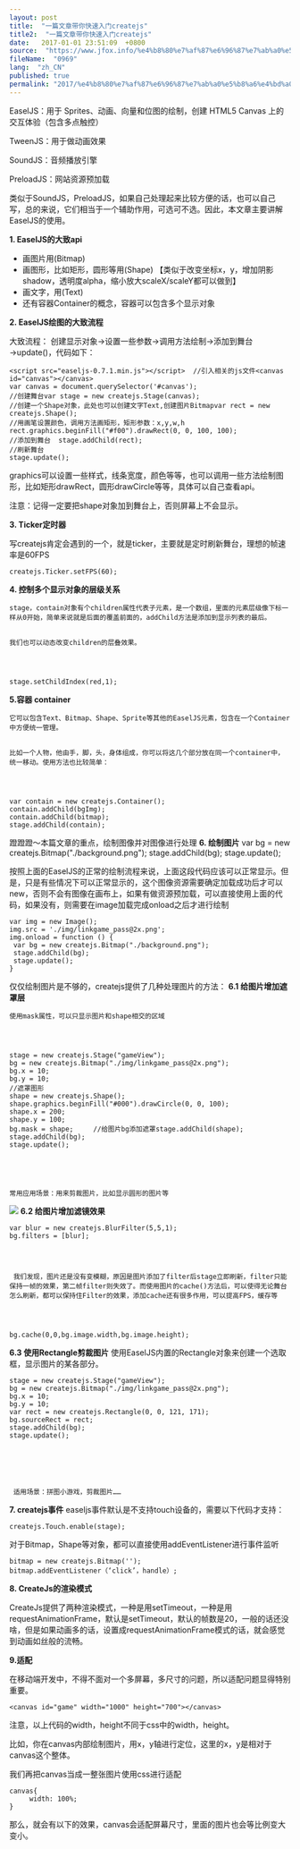 ```yaml
---
layout: post
title:  "一篇文章带你快速入门createjs"
title2:  "一篇文章带你快速入门createjs"
date:   2017-01-01 23:51:09  +0800
source:  "https://www.jfox.info/%e4%b8%80%e7%af%87%e6%96%87%e7%ab%a0%e5%b8%a6%e4%bd%a0%e5%bf%ab%e9%80%9f%e5%85%a5%e9%97%a8createjs.html"
fileName:  "0969"
lang:  "zh_CN"
published: true
permalink: "2017/%e4%b8%80%e7%af%87%e6%96%87%e7%ab%a0%e5%b8%a6%e4%bd%a0%e5%bf%ab%e9%80%9f%e5%85%a5%e9%97%a8createjs.html"
---
```


EaselJS：用于 Sprites、动画、向量和位图的绘制，创建 HTML5 Canvas 上的交互体验（包含多点触控） 

  TweenJS：用于做动画效果 
 

  SoundJS：音频播放引擎 
 

  PreloadJS：网站资源预加载 
 

  类似于SoundJS，PreloadJS，如果自己处理起来比较方便的话，也可以自己写，总的来说，它们相当于一个辅助作用，可选可不选。因此，本文章主要讲解EaselJS的使用。 
 
 
 **1. EaselJS的大致api**
- 画图片用(Bitmap)
- 画图形，比如矩形，圆形等用(Shape) 【类似于改变坐标x，y，增加阴影shadow，透明度alpha，缩小放大scaleX/scaleY都可以做到】
- 画文字，用(Text)
- 还有容器Container的概念，容器可以包含多个显示对象

**2. EaselJS绘图的大致流程** 
 
 
 
   大致流程： 
  创建显示对象→设置一些参数→调用方法绘制→添加到舞台→update()，代码如下： 
  
  
   
   
    <script src="easeljs-0.7.1.min.js"></script>  //引入相关的js文件<canvas id="canvas"></canvas>
    var canvas = document.querySelector('#canvas');
    //创建舞台var stage = new createjs.Stage(canvas);
    //创建一个Shape对象，此处也可以创建文字Text,创建图片Bitmapvar rect = new createjs.Shape();
    //用画笔设置颜色，调用方法画矩形，矩形参数：x,y,w,h
    rect.graphics.beginFill("#f00").drawRect(0, 0, 100, 100);
    //添加到舞台  stage.addChild(rect);
    //刷新舞台
    stage.update();

graphics可以设置一些样式，线条宽度，颜色等等，也可以调用一些方法绘制图形，比如矩形drawRect，圆形drawCircle等等，具体可以自己查看api。
 
  
 
   注意：记得一定要把shape对象加到舞台上，否则屏幕上不会显示。 
  
 
 
  
  **3. Ticker定时器** 
  
 
   写createjs肯定会遇到的一个，就是ticker，主要就是定时刷新舞台，理想的帧速率是60FPS 
  
  
   
   
    createjs.Ticker.setFPS(60);  

**4. 控制多个显示对象的层级关系** 
   
  
    stage，contain对象有个children属性代表子元素，是一个数组，里面的元素层级像下标一样从0开始，简单来说就是后面的覆盖前面的，addChild方法是添加到显示列表的最后。 
   
  
    我们也可以动态改变children的层叠效果。 
   
   
    
    
    stage.setChildIndex(red,1);

**5.容器 container** 
   
  
    它可以包含Text、Bitmap、Shape、Sprite等其他的EaselJS元素，包含在一个Container中方便统一管理。 
   
  
    比如一个人物，他由手，脚，头，身体组成，你可以将这几个部分放在同一个container中，统一移动。使用方法也比较简单： 
   
   
    
    
    var contain = new createjs.Container(); 
    contain.addChild(bgImg);
    contain.addChild(bitmap);  
    stage.addChild(contain);

蹬蹬蹬～本篇文章的重点，绘制图像并对图像进行处理
**6. 绘制图片**
    var bg = new createjs.Bitmap("./background.png");
    stage.addChild(bg);
    stage.update();

按照上面的EaselJS的正常的绘制流程来说，上面这段代码应该可以正常显示。但是，只是有些情况下可以正常显示的，这个图像资源需要确定加载成功后才可以new，否则不会有图像在画布上，如果有做资源预加载，可以直接使用上面的代码，如果没有，则需要在image加载完成onload之后才进行绘制

    var img = new Image();
    img.src = './img/linkgame_pass@2x.png';
    img.onload = function () {
     var bg = new createjs.Bitmap("./background.png");
     stage.addChild(bg);
     stage.update();
    }

 仅仅绘制图片是不够的，createjs提供了几种处理图片的方法：
**6.1 给图片增加遮罩层** 
   
  
    使用mask属性，可以只显示图片和shape相交的区域 
   
   
    
    
    stage = new createjs.Stage("gameView");
    bg = new createjs.Bitmap("./img/linkgame_pass@2x.png");
    bg.x = 10;
    bg.y = 10;
    //遮罩图形
    shape = new createjs.Shape();
    shape.graphics.beginFill("#000").drawCircle(0, 0, 100);
    shape.x = 200;
    shape.y = 100;
    bg.mask = shape;     //给图片bg添加遮罩stage.addChild(shape);
    stage.addChild(bg);
    stage.update();

 
    
   
  
    常用应用场景：用来剪裁图片，比如显示圆形的图片等 
   
   
   ![](0842b96.png)
**6.2 给图片增加滤镜效果**

    var blur = new createjs.BlurFilter(5,5,1);
    bg.filters = [blur];

 
    
   
     我们发现，图片还是没有变模糊，原因是图片添加了filter后stage立即刷新，filter只能保持一帧的效果，第二帧filter则失效了。而使用图片的cache()方法后，可以使得无论舞台怎么刷新，都可以保持住Filter的效果，添加cache还有很多作用，可以提高FPS，缓存等 
    
    
     
     
    bg.cache(0,0,bg.image.width,bg.image.height);

**6.3 使用Rectangle剪裁图片** 使用EaselJS内置的Rectangle对象来创建一个选取框，显示图片的某各部分。 
   
   
    
    
    stage = new createjs.Stage("gameView");
    bg = new createjs.Bitmap("./img/linkgame_pass@2x.png");
    bg.x = 10;
    bg.y = 10;
    var rect = new createjs.Rectangle(0, 0, 121, 171);
    bg.sourceRect = rect;
    stage.addChild(bg);
    stage.update();

 
    
   
   
   
     适用场景：拼图小游戏，剪裁图片…… 
     
   
   
   **7. createjs事件**
easeljs事件默认是不支持touch设备的，需要以下代码才支持：

    createjs.Touch.enable(stage);

对于Bitmap，Shape等对象，都可以直接使用addEventListener进行事件监听

    bitmap = new createjs.Bitmap('');
    bitmap.addEventListener（‘click’，handle）;

**8. CreateJs的渲染模式** 
 

  CreateJs提供了两种渲染模式，一种是用setTimeout，一种是用requestAnimationFrame，默认是setTimeout，默认的帧数是20，一般的话还没啥，但是如果动画多的话，设置成requestAnimationFrame模式的话，就会感觉到动画如丝般的流畅。 
 
 
 **9.适配** 
 

  在移动端开发中，不得不面对一个多屏幕，多尺寸的问题，所以适配问题显得特别重要。 
 
 
  
  
    <canvas id="game" width="1000" height="700"></canvas>

注意，以上代码的width，height不同于css中的width，height。

比如，你在canvas内部绘制图片，用x，y轴进行定位，这里的x，y是相对于canvas这个整体。

我们再把canvas当成一整张图片使用css进行适配

    canvas{
         width: 100%;
    }

那么，就会有以下的效果，canvas会适配屏幕尺寸，里面的图片也会等比例变大变小。
